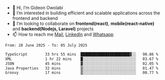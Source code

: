 - 👋 Hi, I’m Gideon Owolabi
- 👀 I’m interested in building efficient and scalable applications across the frontend and backend
- 💞️ I’m looking to collaborate on <b>frontend(react)</b>, <b>mobile(react-native)</b> and <b>backend(Nodejs, Laravel)</b> projects
- 📫 How to reach me <a href="mailto:gideoniyin2021@gmail.com">Mail</a>, <a href="https://www.linkedin.com/in/gideon-owolabi-9b667a232/">LinkedIn</a> and <a href="https://wa.me/2348055377085">Whatsapp</a>

<!---
gude1/gude1 is a ✨ special ✨ repository because its `README.md` (this file) appears on your GitHub profile.
You can click the Preview link to take a look at your changes.
--->

<!--START_SECTION:waka-->

```txt
From: 28 June 2025 - To: 05 July 2025

TypeScript        33 hrs 55 mins  ██████████████████████▓░░   90.86 %
XML               1 hr 22 mins    █░░░░░░░░░░░░░░░░░░░░░░░░   03.67 %
JSON              45 mins         ▓░░░░░░░░░░░░░░░░░░░░░░░░   02.05 %
Java Properties   32 mins         ▒░░░░░░░░░░░░░░░░░░░░░░░░   01.47 %
Groovy            17 mins         ▒░░░░░░░░░░░░░░░░░░░░░░░░   00.77 %
```

<!--END_SECTION:waka-->
